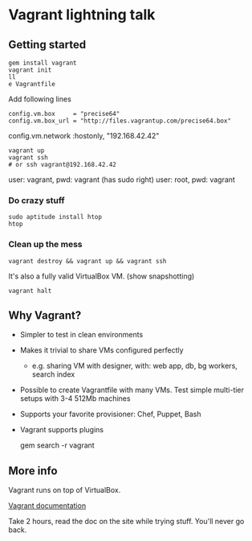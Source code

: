 # Vagrant lightning talk

## Getting started

	gem install vagrant
	vagrant init
	ll
	e Vagrantfile

Add following lines
		
	config.vm.box     = "precise64"
	config.vm.box_url = "http://files.vagrantup.com/precise64.box"
  config.vm.network :hostonly, "192.168.42.42"

	vagrant up
	vagrant ssh
	# or ssh vagrant@192.168.42.42

user: vagrant, pwd: vagrant (has sudo right)
user: root, pwd: vagrant

### Do crazy stuff

	sudo aptitude install htop
	htop

### Clean up the mess

	vagrant destroy && vagrant up && vagrant ssh

It's also a fully valid VirtualBox VM. (show snapshotting)

 	vagrant halt

## Why Vagrant?

- Simpler to test in clean environments
- Makes it trivial to share VMs configured perfectly
	- e.g. sharing VM with designer, with: web app, db, bg workers, search index
- Possible to create Vagrantfile with many VMs. Test simple multi-tier setups with 3-4 512Mb machines
- Supports your favorite provisioner: Chef, Puppet, Bash
- Vagrant supports plugins

	gem search -r vagrant

## More info

Vagrant runs on top of VirtualBox.

[Vagrant documentation](http://vagrantup.com)

Take 2 hours, read the doc on the site while trying stuff. You'll never go back.